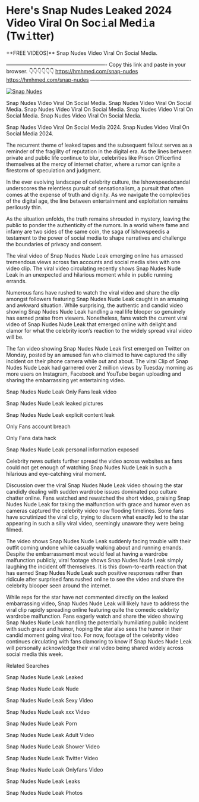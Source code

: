 # Here's Snap Nudes Leaked 2024 Video Viral On Soc𝚒al Med𝚒a (Tw𝚒tter)

++FREE VIDEOS]** Snap Nudes Video Viral On Social Media.

———————————————————-
Copy this link and paste in your browser.
👇👇👇👇👇👇
https://hmhmed.com/snap-nudes
https://hmhmed.com/snap-nudes
———————————————————-

[![Snap Nudes](https://i.imgur.com/dJHk4Zq.gif)](https://hmhmed.com/snap-nudes)

Snap Nudes Video Viral On Social Media. Snap Nudes Video Viral On Social Media. Snap Nudes Video Viral On Social Media. Snap Nudes Video Viral On Social Media. Snap Nudes Video Viral On Social Media.

Snap Nudes Video Viral On Social Media 2024. Snap Nudes Video Viral On Social Media 2024.

The recurrent theme of leaked tapes and the subsequent fallout serves as a reminder of the fragility of reputation in the digital era. As the lines between private and public life continue to blur, celebrities like Prison Officerfind themselves at the mercy of internet chatter, where a rumor can ignite a firestorm of speculation and judgment.

In the ever evolving landscape of celebrity culture, the Ishowspeedscandal underscores the relentless pursuit of sensationalism, a pursuit that often comes at the expense of truth and dignity. As we navigate the complexities of the digital age, the line between entertainment and exploitation remains perilously thin.

As the situation unfolds, the truth remains shrouded in mystery, leaving the public to ponder the authenticity of the rumors. In a world where fame and infamy are two sides of the same coin, the saga of Ishowspeedis a testament to the power of social media to shape narratives and challenge the boundaries of privacy and consent.

The viral video of Snap Nudes Nude Leak emerging online has amassed tremendous views across fan accounts and social media sites with one video clip. The viral video circulating recently shows Snap Nudes Nude Leak in an unexpected and hilarious moment while in public running errands.

Numerous fans have rushed to watch the viral video and share the clip amongst followers featuring Snap Nudes Nude Leak caught in an amusing and awkward situation. While surprising, the authentic and candid video showing Snap Nudes Nude Leak handling a real life blooper so genuinely has earned praise from viewers. Nonetheless, fans watch the current viral video of Snap Nudes Nude Leak that emerged online with delight and clamor for what the celebrity icon’s reaction to the widely spread viral video will be.

The fan video showing Snap Nudes Nude Leak first emerged on Twitter on Monday, posted by an amused fan who claimed to have captured the silly incident on their phone camera while out and about. The viral Clip of Snap Nudes Nude Leak had garnered over 2 million views by Tuesday morning as more users on Instagram, Facebook and YouTube began uploading and sharing the embarrassing yet entertaining video.

Snap Nudes Nude Leak Only Fans leak video

Snap Nudes Nude Leak leaked pictures

Snap Nudes Nude Leak explicit content leak

Only Fans account breach

Only Fans data hack

Snap Nudes Nude Leak personal information exposed

Celebrity news outlets further spread the video across websites as fans could not get enough of watching Snap Nudes Nude Leak in such a hilarious and eye-catching viral moment.

Discussion over the viral Snap Nudes Nude Leak video showing the star candidly dealing with sudden wardrobe issues dominated pop culture chatter online. Fans watched and rewatched the short video, praising Snap Nudes Nude Leak for taking the malfunction with grace and humor even as cameras captured the celebrity video now flooding timelines. Some fans have scrutinized the viral clip, trying to discern what exactly led to the star appearing in such a silly viral video, seemingly unaware they were being filmed.

The video shows Snap Nudes Nude Leak suddenly facing trouble with their outfit coming undone while casually walking about and running errands. Despite the embarrassment most would feel at having a wardrobe malfunction publicly, viral footage shows Snap Nudes Nude Leak simply laughing the incident off themselves. It is this down-to-earth reaction that has earned Snap Nudes Nude Leak such positive responses rather than ridicule after surprised fans rushed online to see the video and share the celebrity blooper seen around the internet.

While reps for the star have not commented directly on the leaked embarrassing video, Snap Nudes Nude Leak will likely have to address the viral clip rapidly spreading online featuring quite the comedic celebrity wardrobe malfunction. Fans eagerly watch and share the video showing Snap Nudes Nude Leak handling the potentially humiliating public incident with such grace and humor, hoping the star also sees the humor in their candid moment going viral too. For now, footage of the celebrity video continues circulating with fans clamoring to know if Snap Nudes Nude Leak will personally acknowledge their viral video being shared widely across social media this week.

Related Searches

Snap Nudes Nude Leak Leaked

Snap Nudes Nude Leak Nude

Snap Nudes Nude Leak Sexy Video

Snap Nudes Nude Leak xxx Video

Snap Nudes Nude Leak Porn

Snap Nudes Nude Leak Adult Video

Snap Nudes Nude Leak Shower Video

Snap Nudes Nude Leak Twitter Video

Snap Nudes Nude Leak Onlyfans Video

Snap Nudes Nude Leak Leaks

Snap Nudes Nude Leak Photos